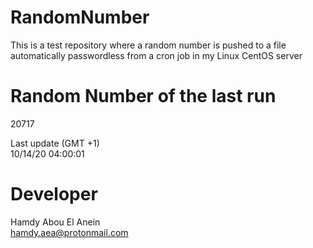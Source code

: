 # RandomNumber    
This is a test repository where a random number is pushed to a file automatically passwordless from a cron job in my Linux CentOS server    
# Random Number of the last run   
20717
      
Last update (GMT +1)    
10/14/20 04:00:01
# Developer    
Hamdy Abou El Anein   
hamdy.aea@protonmail.com
